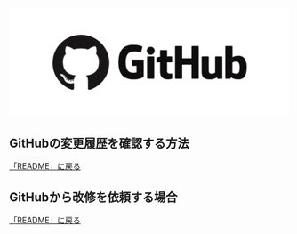 <picture width=100%>
  <!-- ダークモード用 -->
  <source srcset="../images/github_logo_dark.png" media="(prefers-color-scheme: dark)">
  <!-- ライトモード用 -->
  <img src="../images/github_logo_light.png" alt="Example image">
</picture>

## GitHubの変更履歴を確認する方法

[「README」に戻る](../README.md#その他)

## GitHubから改修を依頼する場合

[「README」に戻る](../README.md#その他)